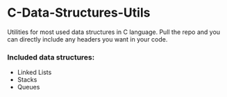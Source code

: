 ﻿# C-Data-Structures-Utils
Utilities for most used data structures in C language. Pull the repo and you can directly include any headers you want in your code.
### Included data structures:
- Linked Lists 
- Stacks
- Queues
